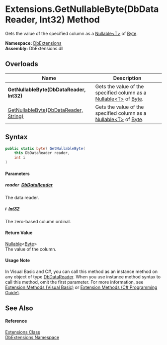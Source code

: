 Extensions.GetNullableByte(DbDataReader, Int32) Method
======================================================
Gets the value of the specified column as a [Nullable&lt;T>][1] of [Byte][2].
  
**Namespace:** [DbExtensions][3]  
**Assembly:** DbExtensions.dll

Overloads
---------

| Name                                       | Description                                                                   |
| ------------------------------------------ | ----------------------------------------------------------------------------- |
| **GetNullableByte(DbDataReader, Int32)**   | Gets the value of the specified column as a [Nullable&lt;T>][1] of [Byte][2]. |
| [GetNullableByte(DbDataReader, String)][4] | Gets the value of the specified column as a [Nullable&lt;T>][1] of [Byte][2]. |


Syntax
------

```csharp
public static byte? GetNullableByte(
	this DbDataReader reader,
	int i
)
```

#### Parameters

##### *reader*  [DbDataReader][5]
The data reader.

##### *i*  [Int32][6]
The zero-based column ordinal.

#### Return Value
[Nullable][1]&lt;[Byte][2]>  
The value of the column.
#### Usage Note
In Visual Basic and C#, you can call this method as an instance method on any object of type [DbDataReader][5]. When you use instance method syntax to call this method, omit the first parameter. For more information, see [Extension Methods (Visual Basic)][7] or [Extension Methods (C# Programming Guide)][8].

See Also
--------

#### Reference
[Extensions Class][9]  
[DbExtensions Namespace][3]  

[1]: https://learn.microsoft.com/dotnet/api/system.nullable-1
[2]: https://learn.microsoft.com/dotnet/api/system.byte
[3]: ../README.md
[4]: GetNullableByte_1.md
[5]: https://learn.microsoft.com/dotnet/api/system.data.common.dbdatareader
[6]: https://learn.microsoft.com/dotnet/api/system.int32
[7]: https://docs.microsoft.com/dotnet/visual-basic/programming-guide/language-features/procedures/extension-methods
[8]: https://docs.microsoft.com/dotnet/csharp/programming-guide/classes-and-structs/extension-methods
[9]: README.md
